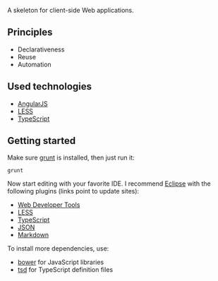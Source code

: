 A skeleton for client-side Web applications.

## Principles

* Declarativeness
* Reuse
* Automation

## Used technologies

* [AngularJS](http://angularjs.org)
* [LESS](http://lesscss.org)
* [TypeScript](http://www.typescriptlang.org)

## Getting started

Make sure [grunt](http://gruntjs.com) is installed, then just run it:

	grunt

Now start editing with your favorite IDE. I recommend [Eclipse](http://www.eclipse.org/downloads) with the following plugins (links point to update sites):

* [Web Developer Tools](http://download.eclipse.org/releases/kepler)
* [LESS](http://www.normalesup.org/~simonet/soft/ow/update)
* [TypeScript](http://eclipse-update.palantir.com/eclipse-typescript)
* [JSON](https://bitbucket.org/denmiroch/jsontools/src/default/JsonSite)
* [Markdown](http://www.winterwell.com/software/updatesite)

To install more dependencies, use:

* [bower](http://bower.io) for JavaScript libraries
* [tsd](http://definitelytyped.github.io/tsd) for TypeScript definition files